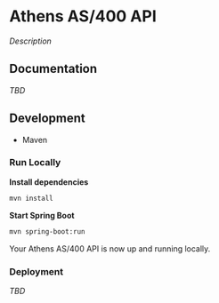 # Athens AS/400 API

_Description_
## Documentation

_TBD_

## Development

- Maven

### Run Locally

**Install dependencies**

```bash
mvn install
```

**Start Spring Boot**

```bash
mvn spring-boot:run
````

Your Athens AS/400 API is now up and running locally.

### Deployment

_TBD_